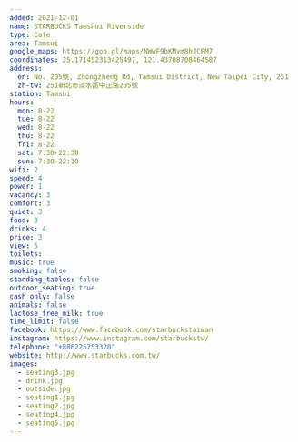 ```yaml
---
added: 2021-12-01
name: STARBUCKS Tamshui Riverside
type: Cafe
area: Tamsui
google_maps: https://goo.gl/maps/NWwF9bKMvm8hJCPM7
coordinates: 25.171452313425497, 121.43708708464587
address:
  en: No. 205號, Zhongzheng Rd, Tamsui District, New Taipei City, 251
  zh-tw: 251新北市淡水區中正路205號
station: Tamsui
hours:
  mon: 8-22
  tue: 8-22
  wed: 8-22
  thu: 8-22
  fri: 8-22
  sat: 7:30-22:30
  sun: 7:30-22:30
wifi: 2
speed: 4
power: 1
vacancy: 3
comfort: 3
quiet: 3
food: 3
drinks: 4
price: 3
view: 5
toilets: 
music: true
smoking: false
standing_tables: false
outdoor_seating: true
cash_only: false
animals: false
lactose_free_milk: true
time_limit: false
facebook: https://www.facebook.com/starbuckstaiwan
instagram: https://www.instagram.com/starbuckstw/
telephone: "+886226253320"
website: http://www.starbucks.com.tw/
images:
  - seating3.jpg
  - drink.jpg
  - outside.jpg
  - seating1.jpg
  - seating2.jpg
  - seating4.jpg
  - seating5.jpg
---
```

